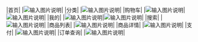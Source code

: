 |首页|
|![输入图片说明](style/icon/image.png)|
|分类|
|![输入图片说明](style/icon/%E5%88%86%E7%B1%BB.png)|
|购物车|
|![输入图片说明](style/icon/%E8%B4%AD%E7%89%A9%E8%BD%A6-%E7%A9%BA.png)|![输入图片说明](style/icon/%E8%B4%AD%E7%89%A9%E8%BD%A6.png)|
|我的|
|![输入图片说明](style/icon/%E6%9C%AA%E7%99%BB%E5%BD%95.png)|![输入图片说明](style/icon/%E7%99%BB%E5%BD%95.png)|
|搜索|
|![输入图片说明](style/icon/%E6%90%9C%E7%B4%A2.png)|
|商品列表|
|![输入图片说明](style/icon/%E5%95%86%E5%93%81%E5%88%97%E8%A1%A8.png)|
|商品详情|
|![输入图片说明](style/icon/%E5%95%86%E5%93%81%E8%AF%A6%E6%83%85.png)|
|支付|
|![输入图片说明](style/icon/%E6%94%AF%E4%BB%98.png)|
|订单查询|
|![输入图片说明](style/icon/%E8%AE%A2%E5%8D%95%E6%9F%A5%E8%AF%A2.png)|
